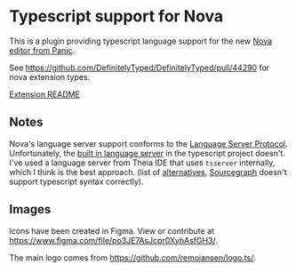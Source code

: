 # Typescript support for Nova

This is a plugin providing typescript language support for the new [Nova editor from Panic](https://panic.com/nova/).

See https://github.com/DefinitelyTyped/DefinitelyTyped/pull/44290 for nova extension types.

[Extension README](./typescript.novaextension/README.md)

## Notes

Nova's language server support conforms to the [Language Server Protocol](https://microsoft.github.io/language-server-protocol/). Unfortunately, the [built in language server](https://github.com/Microsoft/TypeScript/wiki/Standalone-Server-%28tsserver%29) in the typescript project doesn't. I've used a language server from Theia IDE that uses `tsserver` internally, which I think is the best approach. (list of [alternatives](https://microsoft.github.io/language-server-protocol/implementors/servers/), [Sourcegraph](https://github.com/sourcegraph/javascript-typescript-langserver) doesn't support typescript syntax correctly).

## Images

Icons have been created in Figma. View or contribute at https://www.figma.com/file/po3JE7AsJcpr0XyhAsfGH3/.

The main logo comes from https://github.com/remojansen/logo.ts/.
